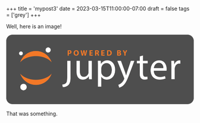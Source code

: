 +++
title = 'mypost3'
date = 2023-03-15T11:00:00-07:00
draft = false
tags = ['grey']
+++

Well, here is an image!

![Powered by Jupyter Logo](poweredbyjupyter.jpg)

That was something.